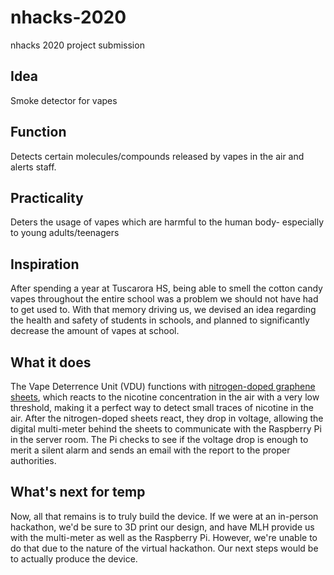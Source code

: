 # nhacks-2020
nhacks 2020 project submission

## Idea
Smoke detector for vapes

## Function
Detects certain molecules/compounds released by vapes in the air and alerts staff.

## Practicality 
Deters the usage of vapes which are harmful to the human body- especially to young adults/teenagers

## Inspiration
After spending a year at Tuscarora HS, being able to smell the cotton candy vapes throughout the entire school was a problem we should not have had to get used to. With that memory driving us, we devised an idea regarding the health and safety of students in schools, and planned to significantly decrease the amount of vapes at school. 

## What it does
The Vape Deterrence Unit (VDU) functions with [nitrogen-doped graphene sheets](https://www.researchgate.net/publication/311506022_Electrochemical_sensing_of_nicotine_using_screen-printed_carbon_electrodes_modified_with_nitrogen-doped_graphene_sheets), which reacts to the nicotine concentration in the air with a very low threshold, making it a perfect way to detect small traces of nicotine in the air. After the nitrogen-doped sheets react, they drop in voltage, allowing the digital multi-meter behind the sheets to communicate with the Raspberry Pi in the server room. The Pi checks to see if the voltage drop is enough to merit a silent alarm and sends an email with the report to the proper authorities.

## What's next for temp
Now, all that remains is to truly build the device. If we were at an in-person hackathon, we'd be sure to 3D print our design, and have MLH provide us with the multi-meter as well as the Raspberry Pi. However, we're unable to do that due to the nature of the virtual hackathon. Our next steps would be to actually produce the device.
